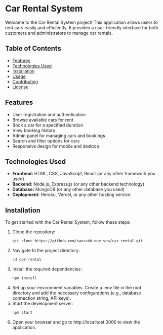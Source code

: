 # Car Rental System

Welcome to the Car Rental System project! This application allows users to rent cars easily and efficiently. It provides a user-friendly interface for both customers and administrators to manage car rentals.

## Table of Contents

- [Features](#features)
- [Technologies Used](#technologies-used)
- [Installation](#installation)
- [Usage](#usage)
- [Contributing](#contributing)
- [License](#license)

## Features

- User registration and authentication
- Browse available cars for rent
- Book a car for a specified duration
- View booking history
- Admin panel for managing cars and bookings
- Search and filter options for cars
- Responsive design for mobile and desktop

## Technologies Used

- **Frontend:** HTML, CSS, JavaScript, React (or any other framework you used)
- **Backend:** Node.js, Express.js (or any other backend technology)
- **Database:** MongoDB (or any other database you used)
- **Deployment:** Heroku, Vercel, or any other hosting service

## Installation

To get started with the Car Rental System, follow these steps:

1. Clone the repository:
   ```bash
   git clone https://github.com/saurabh-dev-vns/car-rental.git

2. Navigate to the project directory:
    ```bash
   cd car-rental

3. Install the required dependencies:
    ```bash
   npm install

4. Set up your environment variables. Create a .env file in the root directory and add the necessary configurations (e.g., database connection string, API keys).
5. Start the development server:
    ```bash
   npm start
6. Open your browser and go to http://localhost:3000 to view the application.


